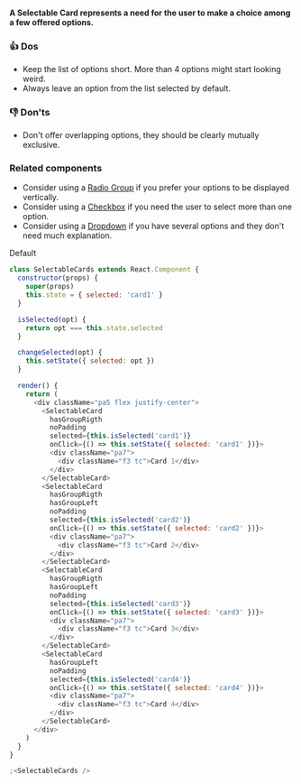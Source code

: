 #### A Selectable Card represents a need for the user to make a choice among a few offered options.

### 👍 Dos

- Keep the list of options short. More than 4 options might start looking weird.
- Always leave an option from the list selected by default.

### 👎 Don'ts

- Don't offer overlapping options, they should be clearly mutually exclusive.

### Related components

- Consider using a <a href="#/Components/Forms/RadioGroup">Radio Group</a> if you prefer your options to be displayed vertically.
- Consider using a <a href="#/Components/Forms/Checkbox">Checkbox</a> if you need the user to select more than one option.
- Consider using a <a href="#/Components/Forms/Dropdown">Dropdown</a> if you have several options and they don't need much explanation.

Default

```js
class SelectableCards extends React.Component {
  constructor(props) {
    super(props)
    this.state = { selected: 'card1' }
  }

  isSelected(opt) {
    return opt === this.state.selected
  }

  changeSelected(opt) {
    this.setState({ selected: opt })
  }

  render() {
    return (
      <div className="pa5 flex justify-center">
        <SelectableCard
          hasGroupRigth
          noPadding
          selected={this.isSelected('card1')}
          onClick={() => this.setState({ selected: 'card1' })}>
          <div className="pa7">
            <div className="f3 tc">Card 1</div>
          </div>
        </SelectableCard>
        <SelectableCard
          hasGroupRigth
          hasGroupLeft
          noPadding
          selected={this.isSelected('card2')}
          onClick={() => this.setState({ selected: 'card2' })}>
          <div className="pa7">
            <div className="f3 tc">Card 2</div>
          </div>
        </SelectableCard>
        <SelectableCard
          hasGroupRigth
          hasGroupLeft
          noPadding
          selected={this.isSelected('card3')}
          onClick={() => this.setState({ selected: 'card3' })}>
          <div className="pa7">
            <div className="f3 tc">Card 3</div>
          </div>
        </SelectableCard>
        <SelectableCard
          hasGroupLeft
          noPadding
          selected={this.isSelected('card4')}
          onClick={() => this.setState({ selected: 'card4' })}>
          <div className="pa7">
            <div className="f3 tc">Card 4</div>
          </div>
        </SelectableCard>
      </div>
    )
  }
}

;<SelectableCards />
```
